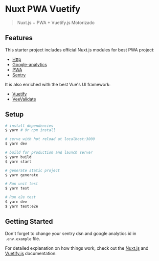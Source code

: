 # Nuxt PWA Vuetify

> Nuxt.js + PWA + Vuetify.js Motorizado

## Features

This starter project includes official Nuxt.js modules for best PWA project:

- [Http](https://github.com/nuxt/http)
- [Google-analytics](https://github.com/nuxt-community/analytics-module)
- [PWA](https://github.com/nuxt-community/pwa-module)
- [Sentry](https://github.com/nuxt-community/sentry-module)

It is also enriched with the best Vue's UI framework:

- [Vuetify](https://vuetifyjs.com)
- [VeeValidate](https://logaretm.github.io/vee-validate)

## Setup

```bash
# install dependencies
$ yarn # Or npm install

# serve with hot reload at localhost:3000
$ yarn dev

# build for production and launch server
$ yarn build
$ yarn start

# generate static project
$ yarn generate

# Run unit test
$ yarn test

# Run e2e test
$ yarn dev
$ yarn test:e2e
```

## Getting Started

Don't forget to change your sentry dsn and google analytics id in `.env.example` file.

For detailed explanation on how things work, check out the [Nuxt.js](https://github.com/nuxt/nuxt.js) and [Vuetify.js](https://vuetifyjs.com/) documentation.

